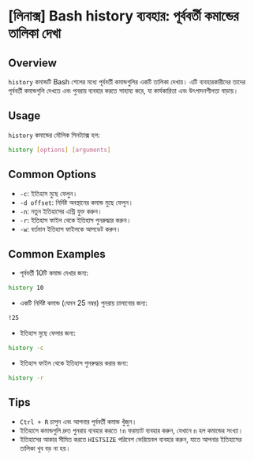 # [লিনাক্স] Bash history ব্যবহার: পূর্ববর্তী কমান্ডের তালিকা দেখা

## Overview
`history` কমান্ডটি Bash শেলের মধ্যে পূর্ববর্তী কমান্ডগুলির একটি তালিকা দেখায়। এটি ব্যবহারকারীদের তাদের পূর্ববর্তী কমান্ডগুলি দেখতে এবং পুনরায় ব্যবহার করতে সাহায্য করে, যা কার্যকারিতা এবং উৎপাদনশীলতা বাড়ায়।

## Usage
`history` কমান্ডের মৌলিক সিনট্যাক্স হল:

```bash
history [options] [arguments]
```

## Common Options
- `-c`: ইতিহাস মুছে ফেলুন।
- `-d offset`: নির্দিষ্ট অবস্থানের কমান্ড মুছে ফেলুন।
- `-n`: নতুন ইতিহাসের এন্ট্রি যুক্ত করুন।
- `-r`: ইতিহাস ফাইল থেকে ইতিহাস পুনরুদ্ধার করুন।
- `-w`: বর্তমান ইতিহাস ফাইলকে আপডেট করুন।

## Common Examples
- পূর্ববর্তী 10টি কমান্ড দেখার জন্য:

```bash
history 10
```

- একটি নির্দিষ্ট কমান্ড (যেমন 25 নম্বর) পুনরায় চালানোর জন্য:

```bash
!25
```

- ইতিহাস মুছে ফেলার জন্য:

```bash
history -c
```

- ইতিহাস ফাইল থেকে ইতিহাস পুনরুদ্ধার করার জন্য:

```bash
history -r
```

## Tips
- `Ctrl + R` চাপুন এবং আপনার পূর্ববর্তী কমান্ড খুঁজুন।
- ইতিহাসে কমান্ডগুলি দ্রুত পুনরায় ব্যবহার করতে `!n` ফরম্যাট ব্যবহার করুন, যেখানে `n` হল কমান্ডের সংখ্যা।
- ইতিহাসের আকার সীমিত করতে `HISTSIZE` পরিবেশ ভেরিয়েবল ব্যবহার করুন, যাতে আপনার ইতিহাসের তালিকা খুব বড় না হয়।